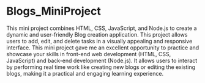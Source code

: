# Blogs_MiniProject
This mini project combines HTML, CSS, JavaScript, and Node.js to create a dynamic and user-friendly Blog creation application. This project allows users to add, edit, and delete tasks in a visually appealing and responsive interface.
This mini project gave me an excellent opportunity to practice and showcase your skills in front-end web development (HTML, CSS, JavaScript) and back-end development (Node.js). It allows users to interact by performing real time work like creating new blogs or editing the existing blogs, making it a practical and engaging learning experience.
